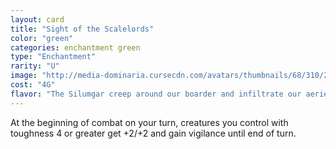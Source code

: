 ```yaml
---
layout: card
title: "Sight of the Scalelords"
color: "green"
categories: enchantment green
type: "Enchantment"
rarity: "U"
image: "http://media-dominaria.cursecdn.com/avatars/thumbnails/68/310/200/283/635618390112586599.png"
cost: "4G"
flavor: "The Silumgar creep around our boarder and infiltrate our aeries. We must remain ever watchful."
---
```


At the beginning of combat on your turn, creatures you control with toughness 4 or greater get +2/+2 and gain vigilance until end of turn.
